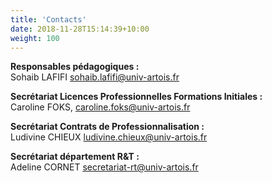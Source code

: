 ```yaml
---
title: 'Contacts'
date: 2018-11-28T15:14:39+10:00
weight: 100
---
```

 <!--more--> 

**Responsables pédagogiques :**  
Sohaib LAFIFI sohaib.lafifi@univ-artois.fr  

**Secrétariat Licences Professionnelles Formations Initiales :**  
Caroline FOKS, caroline.foks@univ-artois.fr  

**Secrétariat Contrats de Professionnalisation :**  
Ludivine CHIEUX ludivine.chieux@univ-artois.fr  

**Secrétariat département R&T :**  
Adeline CORNET secretariat-rt@univ-artois.fr  